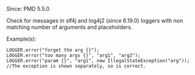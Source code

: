 Since: PMD 5.5.0

Check for messages in slf4j and log4j2 (since 6.19.0) loggers with non matching number of arguments and placeholders.

Example(s):
```
LOGGER.error("forget the arg {}");
LOGGER.error("too many args {}", "arg1", "arg2");
LOGGER.error("param {}", "arg1", new IllegalStateException("arg")); //The exception is shown separately, so is correct.
```
